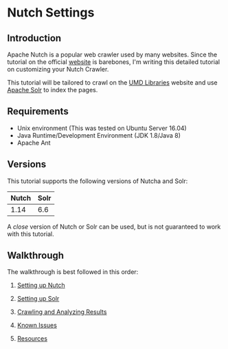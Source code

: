 # Nutch Settings

## Introduction

Apache Nutch is a popular web crawler used by many websites. Since the tutorial on the official [website][1] is barebones, I'm writing this detailed tutorial on customizing your Nutch Crawler.

This tutorial will be tailored to crawl on the [UMD Libraries][2] website and use [Apache Solr][3] to index the pages.

## Requirements

* Unix environment (This was tested on Ubuntu Server 16.04)
* Java Runtime/Development Environment (JDK 1.8/Java 8)
* Apache Ant

## Versions

This tutorial supports the following versions of Nutcha and Solr:

Nutch | Solr
----- | -----
1.14 | 6.6

A *close* version of Nutch or Solr can be used, but is not guaranteed to work with this tutorial.

## Walkthrough

The walkthrough is best followed in this order:

1) [Setting up Nutch][4]

2) [Setting up Solr][5]

3) [Crawling and Analyzing Results][6]

4) [Known Issues][7]

5) [Resources][8]



[1]: https://www.apache.org/dyn/closer.cgi/nutch/
[2]: https://www.lib.umd.edu/
[3]: https://lucene.apache.org/solr/
[4]: https://github.com/samirlalvani/nutch-settings/blob/master/Nutch.md
[5]: https://github.com/samirlalvani/nutch-settings/blob/master/Solr.md
[6]: https://github.com/samirlalvani/nutch-settings/blob/master/Crawlanalysis.md
[7]: https://github.com/samirlalvani/nutch-settings/blob/master/KnownIssues.md
[8]: https://github.com/samirlalvani/nutch-settings/blob/master/Resources.md